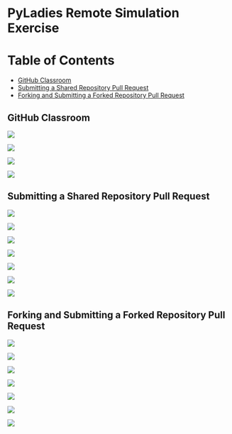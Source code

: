 # PyLadies Remote Simulation Exercise

# Table of Contents

- [GitHub Classroom](#github-classroom)
- [Submitting a Shared Repository Pull Request](#submitting-a-shared-repository-pull-request)
- [Forking and Submitting a Forked Repository Pull Request](#forking-and-submitting-a-forked-repository-pull-request)
 
## GitHub Classroom

![](images/github-classroom-1.png)

![](images/github-classroom-2.png)

![](images/github-classroom-3.png)

![](images/github-classroom-4.png)

## Submitting a Shared Repository Pull Request

![](images/github-shared-repo-branch-message.png)

![](images/github-shared-repo-branch-tab.png)

![](images/github-shared-repo-branch.png)

![](images/github-shared-repo-open-pull-request.png)

![](images/github-pull-request-tab-1.png)

![](images/github-shared-repo-pull-request-instructions.png)

![](images/github-shared-repo-pull-request-full-instructions.png)

## Forking and Submitting a Forked Repository Pull Request

![](images/github-forking-1.png)

![](images/github-forking-2.png)

![](images/github-forked-repo-branch-message.png)

![](images/github-forked-repo-open-pull-request.png)

![](images/github-pull-request-tab-2.png)

![](images/github-forked-repo-pull-request-instructions.png)

![](images/github-forked-repo-pull-request-full-instructions.png)

